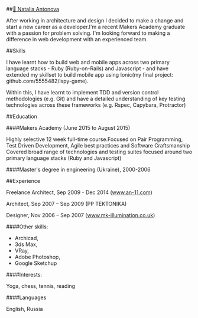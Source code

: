 ##[:email: Natalia Antonova](mailto:5555482@gmail.com)

After working in architecture and design I decided to make a change  and start a new career as a developer.I'm a recent Makers Academy graduate with a passion for problem solving. I'm looking forward to making a difference in web development with an experienced team.

##Skills

I have learnt how to build web and mobile apps across two primary language stacks - Ruby (Ruby-on-Rails) and Javascript - and have extended my skillset to build  mobile app using Ionic(my final project: github.com/5555482/ispy-game).

Within this, I have learnt to implement TDD and version control methodologies (e.g. Git) and have a detailed understanding of key testing technologies across these frameworks (e.g. Rspec, Capybara, Protractor)

##Education

####Makers Academy (June 2015 to August 2015)

Highly selective 12 week full-time course.Focused on Pair Programming, Test Driven Development, Agile best practices and Software Craftsmanship
Covered broad range of technologies and testing suites focused around two primary language stacks (Ruby and Javascript)

####Master's degree in engineering (Ukraine), 2000-2006

##Experience

Freelance Architect, Sep 2009 - Dec 2014 (www.an-11.com)

Architect,	Sep 2007 – Sep 2009 (PP TEKTONIKA)

Designer,	Nov 2006 – Sep 2007 (www.mk-illumination.co.uk)

####Other skills:

- Archicad,
- 3ds Max,
- VRay,
- Adobe Photoshop,
- Google Sketchup

####Interests:

Yoga, chess, tennis, reading

####Languages

English, Russia



